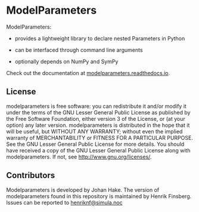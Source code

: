 # ModelParameters


ModelParameters:

  - provides a lightweight library to declare nested Parameters in Python

  - can be interfaced through command line arguments

  - optionally depends on NumPy and SymPy

Check out the documentation at
[modelparameters.readthedocs.io](https://modelparameters.readthedocs.io/en/latest/). 

## License
modelparameters is free software: you can redistribute it and/or modify it
under the terms of the GNU Lesser General Public License as published
by the Free Software Foundation, either version 3 of the License, or
(at your option) any later version. 
modelparameters is distributed in the hope that it will be useful, but WITHOUT
ANY WARRANTY; without even the implied warranty of MERCHANTABILITY or
FITNESS FOR A PARTICULAR PURPOSE. See the GNU Lesser General Public
License for more details. 
You should have received a copy of the GNU Lesser General Public
License along with modelparameters. If not, see http://www.gnu.org/licenses/. 

## Contributors
Modelparameters is developed by Johan Hake. The version of modelparameters found in this
repository is maintained by Henrik Finsberg. Issues can be reported to
henriknf@simula.noc 
